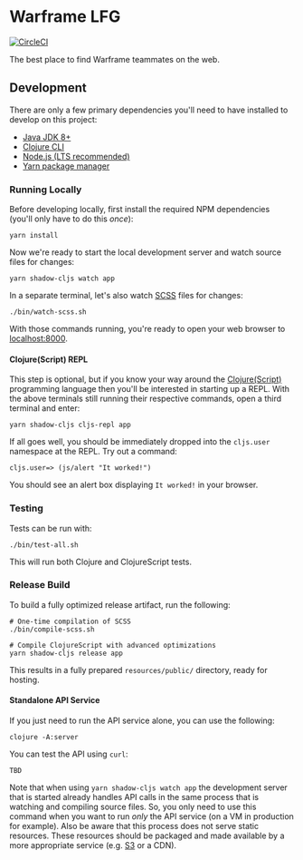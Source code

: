 # Warframe LFG
[![CircleCI](https://circleci.com/gh/cjsauer/warframe-lfg.svg?style=svg)](https://circleci.com/gh/cjsauer/warframe-lfg)

The best place to find Warframe teammates on the web.

## Development

There are only a few primary dependencies you'll need to have installed to develop
on this project:

- [Java JDK 8+][1]
- [Clojure CLI][8]
- [Node.js (LTS recommended)][2]
- [Yarn package manager][3]

### Running Locally

Before developing locally, first install the required NPM dependencies
(you'll only have to do this _once_):

```
yarn install
```

Now we're ready to start the local development server and watch source files
for changes:

```
yarn shadow-cljs watch app
```

In a separate terminal, let's also watch [SCSS][5] files for changes:

```
./bin/watch-scss.sh
```

With those commands running, you're ready to open your web browser to
[localhost:8000][4].

#### Clojure(Script) REPL

This step is optional, but if you know your way around the [Clojure(Script)][6]
programming language then you'll be interested in starting up a REPL. With the
above terminals still running their respective commands, open a third terminal
and enter:

```
yarn shadow-cljs cljs-repl app
```

If all goes well, you should be immediately dropped into the `cljs.user`
namespace at the REPL. Try out a command:

```
cljs.user=> (js/alert "It worked!")
```

You should see an alert box displaying `It worked!` in your browser.

### Testing

Tests can be run with:

```
./bin/test-all.sh
```

This will run both Clojure and ClojureScript tests.

### Release Build

To build a fully optimized release artifact, run the following:

```
# One-time compilation of SCSS
./bin/compile-scss.sh

# Compile ClojureScript with advanced optimizations
yarn shadow-cljs release app
```

This results in a fully prepared `resources/public/` directory, ready for
hosting.

#### Standalone API Service

If you just need to run the API service alone, you can use the following:

```
clojure -A:server
```

You can test the API using `curl`:

```
TBD
```

Note that when using `yarn shadow-cljs watch app` the development server that is
started already handles API calls in the same process that is watching and
compiling source files. So, you only need to use this command when you want to
run _only_ the API service (on a VM in production for example). Also be aware
that this process does not serve static resources. These resources should be
packaged and made available by a more appropriate service (e.g. [S3][7] or a
CDN).

[1]: https://www.oracle.com/technetwork/java/javase/downloads/index.html
[2]: https://nodejs.org/en/
[3]: https://yarnpkg.com/en/
[4]: http://localhost:8000
[5]: https://sass-lang.com/
[6]: https://clojure.org/
[7]: https://aws.amazon.com/s3/
[8]: https://clojure.org/guides/getting_started
